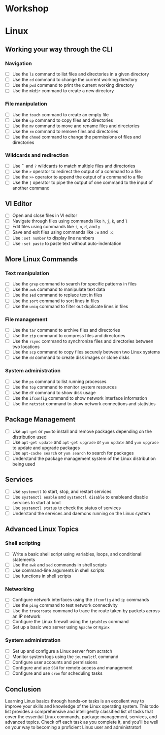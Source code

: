 # Workshop

# Linux

## Working your way through the CLI

### Navigation

- [ ]  Use the `ls` command to list files and directories in a given directory
- [ ]  Use the `cd` command to change the current working directory
- [ ]  Use the `pwd` command to print the current working directory
- [ ]  Use the `mkdir` command to create a new directory

### File manipulation

- [ ]  Use the `touch` command to create an empty file
- [ ]  Use the `cp` command to copy files and directories
- [ ]  Use the `mv` command to move and rename files and directories
- [ ]  Use the `rm` command to remove files and directories
- [ ]  Use the `chmod` command to change the permissions of files and directories

### Wildcards and redirection

- [ ]  Use `` and `?` wildcards to match multiple files and directories
- [ ]  Use the `>` operator to redirect the output of a command to a file
- [ ]  Use the `>>` operator to append the output of a command to a file
- [ ]  Use the `|` operator to pipe the output of one command to the input of another command

## VI Editor

- [ ]  Open and close files in VI editor
- [ ]  Navigate through files using commands like `h`, `j`, `k`, and `l`
- [ ]  Edit files using commands like `i`, `o`, `d`, and `y`
- [ ]  Save and exit files using commands like `:w` and `:q`
- [ ]  Use `:set number` to display line numbers
- [ ]  Use `:set paste` to paste text without auto-indentation

## More Linux Commands

### Text manipulation

- [ ]  Use the `grep` command to search for specific patterns in files
- [ ]  Use the `awk` command to manipulate text data
- [ ]  Use the `sed` command to replace text in files
- [ ]  Use the `sort` command to sort lines in files
- [ ]  Use the `uniq` command to filter out duplicate lines in files

### File management

- [ ]  Use the `tar` command to archive files and directories
- [ ]  Use the `zip` command to compress files and directories
- [ ]  Use the `rsync` command to synchronize files and directories between two locations
- [ ]  Use the `scp` command to copy files securely between two Linux systems
- [ ]  Use the `dd` command to create disk images or clone disks

### System administration

- [ ]  Use the `ps` command to list running processes
- [ ]  Use the `top` command to monitor system resources
- [ ]  Use the `df` command to show disk usage
- [ ]  Use the `ifconfig` command to show network interface information
- [ ]  Use the `netstat` command to show network connections and statistics

## Package Management

- [ ]  Use `apt-get` or `yum` to install and remove packages depending on the distribution used
- [ ]  Use `apt-get update` and `apt-get upgrade` or `yum update` and `yum upgrade` to update and upgrade packages
- [ ]  Use `apt-cache search` or `yum search` to search for packages
- [ ]  Understand the package management system of the Linux distribution being used

## Services

- [ ]  Use `systemctl` to start, stop, and restart services
- [ ]  Use `systemctl enable` and `systemctl disable` to enableand disable services to start at boot
- [ ]  Use `systemctl status` to check the status of services
- [ ]  Understand the services and daemons running on the Linux system

## Advanced Linux Topics

### Shell scripting

- [ ]  Write a basic shell script using variables, loops, and conditional statements
- [ ]  Use the `awk` and `sed` commands in shell scripts
- [ ]  Use command-line arguments in shell scripts
- [ ]  Use functions in shell scripts

### Networking

- [ ]  Configure network interfaces using the `ifconfig` and `ip` commands
- [ ]  Use the `ping` command to test network connectivity
- [ ]  Use the `traceroute` command to trace the route taken by packets across an IP network
- [ ]  Configure the Linux firewall using the `iptables` command
- [ ]  Set up a basic web server using `Apache` or `Nginx`

### System administration

- [ ]  Set up and configure a Linux server from scratch
- [ ]  Monitor system logs using the `journalctl` command
- [ ]  Configure user accounts and permissions
- [ ]  Configure and use `SSH` for remote access and management
- [ ]  Configure and use `cron` for scheduling tasks

## Conclusion

Learning Linux basics through hands-on tasks is an excellent way to improve your skills and knowledge of the Linux operating system. This todo list provides a comprehensive and intelligently classified list of tasks that cover the essential Linux commands, package management, services, and advanced topics. Check off each task as you complete it, and you'll be well on your way to becoming a proficient Linux user and administrator!